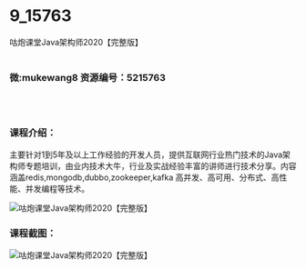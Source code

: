 # 9_15763
咕炮课堂Java架构师2020【完整版】
<br/></br>
<h3>微:mukewang8 资源编号：5215763</h3>
<br/></br>
<h3>课程介绍：</h3>
<p>主要针对1到5年及以上工作经验的开发人员，提供互联网行业热门技术的<a title="查看与 Java架构师 相关的文章" target="_blank">Java架构师</a>专题培训，由业内技术大牛，行业及实战经验丰富的讲师进行技术分享。内容涵盖redis,mongodb,dubbo,zookeeper,kafka 高并发、高可用、分布式、高性能、并发编程等技术。</p>
<p><img src="https://www.ko996.com/wp-content/uploads/img/2020/10/2-59-300x175.png" alt="咕炮课堂Java架构师2020【完整版】"></p>
<div class="info-desc">
<h3>课程截图：</h3>
<p><img src="https://www.ko996.com/wp-content/uploads/img/2020/10/1-63.png" alt="咕炮课堂Java架构师2020【完整版】"></p>


			
</div>
